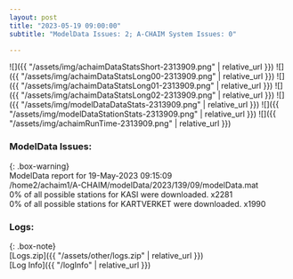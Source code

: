 ```yaml
---
layout: post
title: "2023-05-19 09:00:00"
subtitle: "ModelData Issues: 2; A-CHAIM System Issues: 0"

---
```


![]({{ "/assets/img/achaimDataStatsShort-2313909.png" | relative_url }})
![]({{ "/assets/img/achaimDataStatsLong00-2313909.png" | relative_url }})
![]({{ "/assets/img/achaimDataStatsLong01-2313909.png" | relative_url }})
![]({{ "/assets/img/achaimDataStatsLong02-2313909.png" | relative_url }})
![]({{ "/assets/img/modelDataDataStats-2313909.png" | relative_url }})
![]({{ "/assets/img/modelDataStationStats-2313909.png" | relative_url }})
![]({{ "/assets/img/achaimRunTime-2313909.png" | relative_url }})


### ModelData Issues:  
  
{: .box-warning}  
 ModelData report for 19-May-2023 09:15:09   
 /home2/achaim1/A-CHAIM/modelData/2023/139/09/modelData.mat   
 0% of all possible stations for KASI were downloaded. x2281   
 0% of all possible stations for KARTVERKET were downloaded. x1990   
  


### Logs:  
  
{: .box-note}  
[Logs.zip]({{ "/assets/other/logs.zip" | relative_url }})  
[Log Info]({{ "/logInfo" | relative_url }})  
